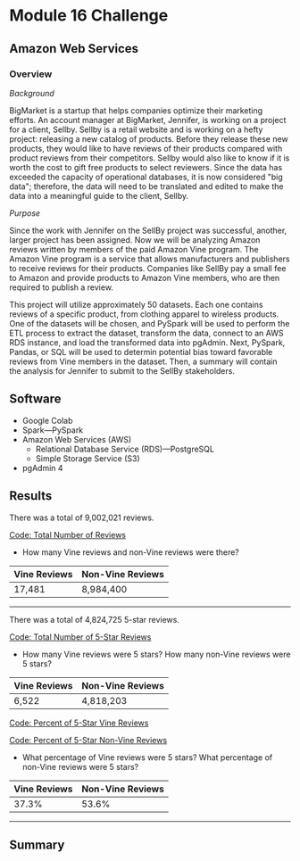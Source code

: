 # Module 16 Challenge

## Amazon Web Services 

### Overview

*Background*

BigMarket is a startup that helps companies optimize their marketing efforts. An account manager at BigMarket, Jennifer, is working on a project for a client, Sellby. Sellby is a retail website and is working on a hefty project: releasing a new catalog of products. Before they release these new products, they would like to have reviews of their products compared with product reviews from their competitors. Sellby would also like to know if it is worth the cost to gift free products to select reviewers. Since the data has exceeded the capacity of operational databases, it is now considered "big data"; therefore, the data will need to be translated and edited to make the data into a meaningful guide to the client, Sellby. 

*Purpose*

Since the work with Jennifer on the SellBy project was successful, another, larger project has been assigned. Now we will be analyzing Amazon reviews written by members of the paid Amazon Vine program. The Amazon Vine program is a service that allows manufacturers and publishers to receive reviews for their products. Companies like SellBy pay a small fee to Amazon and provide products to Amazon Vine members, who are then required to publish a review.

This project will utilize approximately 50 datasets. Each one contains reviews of a specific product, from clothing apparel to wireless products. One of the datasets will be chosen, and PySpark will be used to perform the ETL process to extract the dataset, transform the data, connect to an AWS RDS instance, and load the transformed data into pgAdmin. Next, PySpark, Pandas, or SQL will be used to determin potential bias toward favorable reviews from Vine members in the dataset. Then, a summary will contain the analysis for Jennifer to submit to the SellBy stakeholders.

## Software

- Google Colab
- Spark—PySpark 
- Amazon Web Services (AWS)
  - Relational Database Service (RDS)—PostgreSQL 
  - Simple Storage Service (S3)
- pgAdmin 4

## Results


There was a total of 9,002,021 reviews. 

[Code: Total Number of Reviews](https://user-images.githubusercontent.com/102566199/183230820-6293efe1-e1c0-4a9c-914f-f6d326f2cef3.png)

- How many Vine reviews and non-Vine reviews were there?

| Vine Reviews | Non-Vine Reviews |
| ------------ | -----------------|
| 17,481       | 8,984,400        |

-------------------------------------------------------

There was a total of 4,824,725 5-star reviews.

[Code: Total Number of 5-Star Reviews](https://user-images.githubusercontent.com/102566199/183230842-b1e69082-2039-4d83-9a11-6003a9e0b65b.png)

- How many Vine reviews were 5 stars? How many non-Vine reviews were 5 stars?

| Vine Reviews | Non-Vine Reviews |
| ------------ | -----------------|
| 6,522        | 4,818,203        |


[Code: Percent of 5-Star Vine Reviews](https://user-images.githubusercontent.com/102566199/183230883-47e7c8e6-0743-4c2f-ab21-2699dee01568.png)

[Code: Percent of 5-Star Non-Vine Reviews](https://user-images.githubusercontent.com/102566199/183230944-3506af02-2c36-4d7c-81d0-c3c6834e65b0.png)


- What percentage of Vine reviews were 5 stars? What percentage of non-Vine reviews were 5 stars?

| Vine Reviews | Non-Vine Reviews |
| ------------ | -----------------|
|  37.3%       |    53.6%         |

----------------------------------------------------


## Summary

